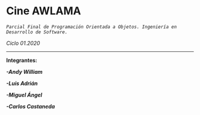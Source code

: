 # Cine AWLAMA
*`Parcial Final de Programación Orientada a Objetos. Ingeniería en Desarrollo de Software.`*

*Ciclo 01.2020*

-------------------------------------------

**Integrantes:**



***-Andy William***

***-Luis Adrián***

***-Miguel Ángel***

***-Carlos Castaneda***
